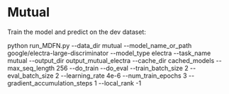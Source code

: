 # Mutual

Train the model and predict on the dev dataset:

python run_MDFN.py --data_dir mutual --model_name_or_path google/electra-large-discriminator --model_type electra --task_name mutual --output_dir output_mutual_electra --cache_dir cached_models --max_seq_length 256 --do_train --do_eval --train_batch_size 2 --eval_batch_size 2 --learning_rate 4e-6 --num_train_epochs 3 --gradient_accumulation_steps 1 --local_rank -1
